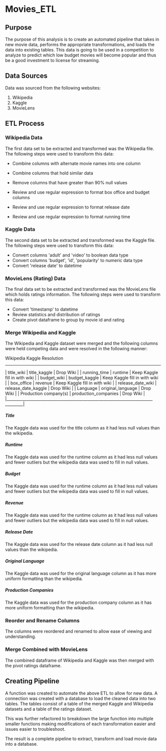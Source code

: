 # Movies_ETL

## Purpose 
The purpose of this analysis is to create an automated pipeline that takes in new movie data, performs the appropriate transformations, and loads the data into existing tables.  This data is going to be used in a competition to analyze to predict which low budget movies will become popular and thus be a good investment to license for streaming.  
 

## Data Sources
Data was sourced from the following websites:
1. Wikipedia
2. Kaggle
3. MovieLens

## ETL Process

### Wikipedia Data
The first data set to be extracted and transformed was the Wikipedia file.  The following steps were used to transform this data:
- Combine columns with alternate movie names into one column
- Combine columns that hold similar data

- Remove columns that have greater than 90% null values

- Review and use regular expression to format box office and budget columns

- Review and use regular expression to format release date

- Review and use regular expression to format running time

### Kaggle Data
The second data set to be extracted and transformed was the Kaggle file.  The following steps were used to transform this data:
- Convert columns 'adult' and 'video' to boolean data type
- Convert columns 'budget', 'id', 'popularity' to numeric data type
- Convert 'release date' to datetime

### MovieLens (Rating) Data
The final data set to be extracted and transformed was the MovieLens file which holds ratings information.  The following steps were used to transform this data:
- Convert 'timestamp' to datetime
- Review statistics and distribution of ratings
- Create pivot dataframe to group by movie id and rating


### Merge Wikipedia and Kaggle
The Wikipedia and Kaggle dataset were merged and the following columns were held competing data and were resolved in the following manner:

 Wikipedia                  Kaggle                    Resolution
_____________________________________________________________________________________
| title_wiki            |    title_kaggle          |   Drop Wiki                     |
| running_time          |    runtime               |   Keep Kaggle fill in with wiki |
| budget_wiki           |    budget_kaggle         |   Keep Kaggle fill in with wiki |
| box_office            |    revenue               |   Keep Kaggle fill in with wiki |
| release_date_wiki     |    release_date_kaggle   |   Drop Wiki                     |
| Language              |    original_language     |   Drop Wiki                     |
| Production company(s) |    production_companies  |   Drop Wiki                     |
|__________________________________________________________________________ _________|

##### Title 
The Kaggle data was used for the title column as it had less null values than the wikipedia.

##### Runtime 
The Kaggle data was used for the runtime column as it had less null values and fewer outliers but the wikipedia data was used to fill in null values.


##### Budget 
The Kaggle data was used for the runtime column as it had less null values and fewer outliers but the wikipedia data was used to fill in null values.


##### Revenue 
The Kaggle data was used for the runtime column as it had less null values and fewer outliers but the wikipedia data was used to fill in null values.


##### Release Date 
The Kaggle data was used for the release date column as it had less null values than the wikipedia.


##### Original Language
The Kaggle data was used for the original language column as it has more uniform formatting than the wikipedia.

##### Production Companies
The Kaggle data was used for the production company column as it has more uniform formatting than the wikipedia.


### Reorder and Rename Columns
The columns were reordered and renamed to allow ease of viewing and understanding.

### Merge Combined with MovieLens
The combined dataframe of Wikipedia and Kaggle was then merged with the pivot ratings dataframe.

## Creating Pipeline 
A function was created to automate the above ETL to allow for new data.  A connection was created with a database to load the cleaned data into two tables.  The tables consist of a table of the merged Kaggle and Wikipedia datasets and a table of the ratings dataset.

This was further refactored to breakdown the large function into multiple smaller functions making modifications of each transformation easier and issues easier to troubleshoot.  

The result is a complete pipeline to extract, transform and load movie data into a database.
